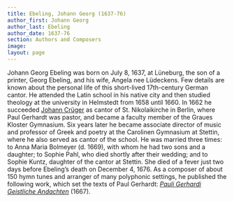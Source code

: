 ```yaml
---
title: Ebeling, Johann Georg (1637-76)
author_first: Johann Georg
author_last: Ebeling
author_date: 1637-76
section: Authors and Composers
image: 
layout: page
---
```


Johann Georg Ebeling was born on July 8, 1637, at Lüneburg, the son of a printer, Georg Ebeling, and his wife, Angela nee Lüdeckens. Few details are known about the personal life of this short-lived 17th-century German cantor. He attended the Latin school in his native city and then studied theology at the university in Helmstedt from 1658 until 1660. In 1662 he succeeded [Johann Crüger](/authors/crüger) as cantor of St. Nikolaikirche in Berlin, where Paul Gerhardt was pastor, and became a faculty member of the Graues Kloster Gymnasium. Six years later he became associate director of music and professor of Greek and poetry at the Carolinen Gymnasium at Stettin, where he also served as cantor of the school. He was married three times: to Anna Maria Bolmeyer (d. 1669), with whom he had two sons and a daughter; to Sophie Pahl, who died shortly after their wedding; and to Sophie Kuntz, daughter of the cantor at Stettin. She died of a fever just two days before Ebeling’s death on December 4, 1676. As a composer of about 150 hymn tunes and arranger of many polyphonic settings, he published the following work, which set the texts of Paul Gerhardt: [_Pauli Gerhardi Geistliche Andachten_](/sources/pauli_gerhardi) (1667).


​			
​		